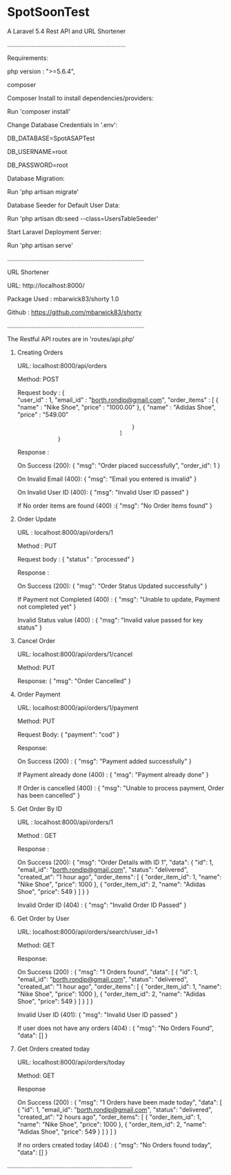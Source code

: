 # SpotSoonTest
A Laravel 5.4 Rest API and URL Shortener

....................................................................

Requirements:


 php version : ">=5.6.4",
 
 composer


Composer Install to install dependencies/providers:


Run 'composer install'


Change Database Credentials in '.env':


DB_DATABASE=SpotASAPTest

DB_USERNAME=root

DB_PASSWORD=root


Database Migration:

Run 'php artisan migrate'


Database Seeder for Default User Data:

Run 'php artisan db:seed --class=UsersTableSeeder'


Start Laravel Deployment Server:

Run 'php artisan serve'

...............................................................................


URL Shortener


URL: http://localhost:8000/

Package Used : mbarwick83/shorty 1.0

Github : https://github.com/mbarwick83/shorty


...............................................................................


The Restful API routes are in 'routes/api.php'


1. Creating Orders

    URL: localhost:8000/api/orders

    Method: POST

    Request body : {	
                        "user_id" : 1,
                        "email_id" : "borth.rondip@gmail.com",
                        "order_items" : [
                                            {
                                                "name" : "Nike Shoe",
                                                "price" : "1000.00"
                                            },
                                            {
                                                "name" : "Adidas Shoe",
                                                "price" : "549.00"
                                                
                                            }
                                        ]
                    }

    Response : 

    On Success (200): {
                            "msg": "Order placed successfully",
                            "order_id": 1
                        }

    On Invalid Email (400): {
                                "msg": "Email you entered is invalid"
                            }  

    On Invalid User ID (400): {
                                    "msg": "Invalid User ID passed"
                               }

    If No order items are found (400) :{
                                            "msg": "No Order Items found"
                                        }                                                                       


2. Order Update

    URL : localhost:8000/api/orders/1

    Method : PUT

    Request body : {
                        "status" : "processed"
                    }

    Response : 

    On Success (200): {
                            "msg": "Order Status Updated successfully"
                        }                

    If Payment not Completed (400) : {
                                        "msg": "Unable to update, Payment not completed yet"
                                    }                    

    Invalid Status value (400) : {
                                    "msg": "Invalid value passed for key status"
                                }    


3. Cancel Order

    URL: localhost:8000/api/orders/1/cancel

    Method: PUT

    Response: {
                    "msg": "Order Cancelled"
              }


4. Order Payment

    URL: localhost:8000/api/orders/1/payment

    Method: PUT

    Request Body: {
                        "payment": "cod"
                    } 

    Response:

    On Success (200) : {
                            "msg": "Payment added successfully"
                        }                

    If Payment already done (400) : {
                                        "msg": "Payment already done"
                                    }

    If Order is cancelled (400) : {
                                "msg": "Unable to process payment, Order has been cancelled"
                            }                                                    


5. Get Order By ID

    URL : localhost:8000/api/orders/1

    Method : GET

    Response : 

    On Success (200): {
                    "msg": "Order Details with ID 1",
                    "data": {
                        "id": 1,
                        "email_id": "borth.rondip@gmail.com",
                        "status": "delivered",
                        "created_at": "1 hour ago",
                        "order_items": [
                            {
                                "order_item_id": 1,
                                "name": "Nike Shoe",
                                "price": 1000
                            },
                            {
                                "order_item_id": 2,
                                "name": "Adidas Shoe",
                                "price": 549
                            }
                        ]
                    }
                }          

    Invalid Order ID (404) : {
                                "msg": "Invalid Order ID Passed"
                            }            


6. Get Order by User                            

    URL: localhost:8000/api/orders/search/user_id=1

    Method: GET

    Response:

    On Success (200) : {
                            "msg": "1 Orders found",
                            "data": [
                                {
                                    "id": 1,
                                    "email_id": "borth.rondip@gmail.com",
                                    "status": "delivered",
                                    "created_at": "1 hour ago",
                                    "order_items": [
                                        {
                                            "order_item_id": 1,
                                            "name": "Nike Shoe",
                                            "price": 1000
                                        },
                                        {
                                            "order_item_id": 2,
                                            "name": "Adidas Shoe",
                                            "price": 549
                                        }
                                    ]
                                }
                            ]
                        }

    Invalid User ID (401): {
                                "msg": "Invalid User ID passed"
                            }                     

    If user does not have any orders (404) : {
                                                "msg": "No Orders Found",
                                                "data": []
                                            }                        



7. Get Orders created today

    URL: localhost:8000/api/orders/today

    Method: GET

    Response

    On Success (200) : {
                        "msg": "1 Orders have been made today",
                        "data": [
                            {
                                "id": 1,
                                "email_id": "borth.rondip@gmail.com",
                                "status": "delivered",
                                "created_at": "2 hours ago",
                                "order_items": [
                                    {
                                        "order_item_id": 1,
                                        "name": "Nike Shoe",
                                        "price": 1000
                                    },
                                    {
                                        "order_item_id": 2,
                                        "name": "Adidas Shoe",
                                        "price": 549
                                    }
                                ]
                            }
                        ]
                    }                                            

    If no orders created today (404) : {
                                            "msg": "No Orders found today",
                                            "data": []
                                        }               


........................................................................
